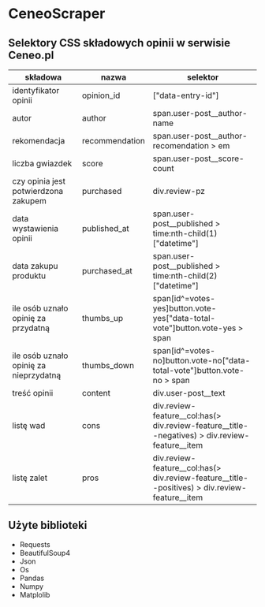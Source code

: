 # CeneoScraper

## Selektory CSS składowych opinii w serwisie Ceneo.pl

| składowa | nazwa | selektor |
| --- | --- | --- |
|identyfikator opinii | opinion\_id | ["data-entry-id"] |
| autor | author | span.user-post\_\_author-name |
| rekomendacja | recommendation | span.user-post\_\_author-recomendation > em |
| liczba gwiazdek | score | span.user-post\_\_score-count |
| czy opinia jest potwierdzona zakupem | purchased | div.review-pz |
| data wystawienia opinii | published\_at | span.user-post\_\_published \> time:nth-child(1)["datetime"] |
| data zakupu produktu | purchased\_at | span.user-post\_\_published \> time:nth-child(2)["datetime"] |
| ile osób uznało opinię za przydatną | thumbs\_up | span[id^=votes-yes]button.vote-yes["data-total-vote"]button.vote-yes \> span |
| ile osób uznało opinię za nieprzydatną | thumbs_down | span[id^=votes-no]button.vote-no["data-total-vote"]button.vote-no \> span |
| treść opinii | content | div.user-post\_\_text |
| listę wad | cons | div.review-feature\_\_col:has(> div.review-feature\_\_title--negatives) \> div.review-feature__item |
| listę zalet | pros | div.review-feature\_\_col:has(> div.review-feature\_\_title--positives) \> div.review-feature__item |

## Użyte biblioteki
- Requests
- BeautifulSoup4
- Json
- Os
- Pandas
- Numpy
- Matplolib